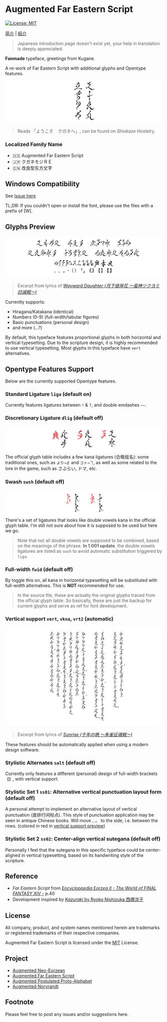 # Augmented Far Eastern Script
[![License: MIT](https://img.shields.io/badge/License-MIT-yellow.svg)](https://opensource.org/licenses/MIT)

[简介](README_CN.md) | [紹介](README_JP.md) 
> Japanese introduction page doesn't exist yet, your help in translation is deeply appreciated.

**Fanmade** typeface, greetings from Kugane.

A re-work of Far Eastern Script with additional glyphs and Opentype features.

![Title](preview/Title.svg)
> Reads 「ようこそ　クガネへ」, can be found on _Shiokaze_ Hostelry.

### Localized Family Name
- 🇺🇸 Augmented Far Eastern Script
- 🇯🇵 クガネモジＲＥ
- 🇨🇳 改良型东方文字

## Windows Compatibility

See [Issue here](https://github.com/karaipsum/Postulated-Proto-Alphabet/issues/1#issue-2312178558)

TL;DR: If you couldn't open or install the font, please use the files with a prefix of [W].

## Glyphs Preview

![Glyphs](preview/Glyphs.svg)
> Excerpt from lyrics of [_Wayward Daughter (月下彼岸花 ～蛮神ツクヨミ討滅戦～)_](https://jp.finalfantasyxiv.com/blog/002393.html)

Currently supports:
- Hiragana/Katakana (identical)
- Numbers (0-9) (full-width/tabular figures)
- Basic punctuations (personal design)
- and more (…?)

By default, this typeface features proportional glyphs in both horizontal and vertical typesetting. Due to the scripture design, it is highly recommended to use vertical typesetting. Most glyphs in this typeface have `vert` alternatives. 

## Opentype Features Support

Below are the currently supported Opentype features. 

### Standard Ligature `liga` (default on)

Currently features ligatures between `!` & `?`, and double emdashes `——`.

### Discretionary Ligature `dlig` (default off)

![dlig](preview/dlig.svg)
The official glyph table includes a few kana ligatures (合略仮名): some traditional ones, such as `より→ゟ` and `コト→ヿ`, as well as some related to the lore in the game, such as さぶらい, ドマ, etc.

### Swash `swsh` (default off)

![swsh](preview/swsh.svg)
There's a set of ligatures that looks like double vowels kana in the official glyph table. I'm still not sure about how it is supposed to be used but here we go.

> Note that not all double vowels are supposed to be combined, based on the meanings of the phrase. **In 1.001 update**, the double vowels ligatures are listed as `swsh` to avoid automatic substitution triggered by `liga`.

### Full-width `fwid` (default off)

By toggle this on, all kana in horizontal typesetting will be substituted with full-width alternatives. This is **NOT** recommended for use.
> In the source file, these are actually the original glyphs traced from the official glyph table. So basically, these are just the backup for current glyphs and serve as ref for font development.

### Vertical support `vert`, `vkna`, `vrt2` (automatic)

![Vertical](preview/Vertical.svg)
> Excerpt from lyrics of [_Sunrise (千年の暁 ～朱雀征魂戦～)_](https://jp.finalfantasyxiv.com/blog/002537.html)

These features should be automatically applied when using a modern design software.

### Stylistic Alternates `salt` (default off)

Currently only features a different (personal) design of full-width brackets `【】`, with vertical support.

### Stylistic Set 1 `ss01`: Alternative vertical punctuation layout form (default off)

A personal attempt to implement an alternative layout of vertical punctuation (直排行间标点). This style of punctuation application may be seen in antique Chinese books. Will move `、，。` to the side, i.e. between the rows. (colored in red in [vertical support preview](#vertical-support-vert-vkna-vrt2-automatic))

### Stylistic Set 2 `ss02`: Center-align vertical sutegana (default off)

Personally I feel that the sutegana in this specific typeface could be center-aligned in vertical typesetting, based on its handwriting style of the scripture.

## Reference

- _Far Eastern Script_ from [_Encyclopaedia Eorzea II - The World of FINAL FANTASY XIV -_](https://sqex.to/giPAn) p.40
- Development inspired by [_Kazuraki_ by Ryoko Nishizuka 西塚涼子](https://fonts.adobe.com/fonts/kazuraki-sp2n)

## License

All company, product, and system names mentioned herein are trademarks or registered trademarks of their respective companies.

Augmented Far Eastern Script is licensed under the [MIT](LICENSE) License.

## Project

- [Augmented Neo-Eorzean](https://github.com/karaipsum/Eorzean-Typeface)
- [Augmented Far Eastern Script](https://github.com/karaipsum/Kugane-Moji)
- [Augmented Postulated Proto-Alphabet](https://github.com/karaipsum/Postulated-Proto-Alphabet)
- [Augmented Norvrandt](https://github.com/karaipsum/Norvrandt-Typeface)

## Footnote

Please feel free to post any issues and/or suggestions here.